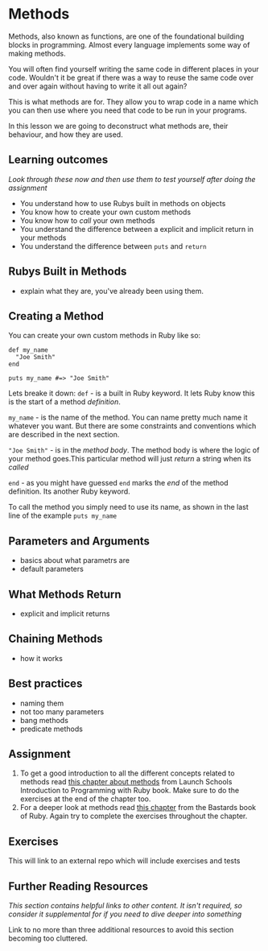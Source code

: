 # Methods
Methods, also known as functions, are one of the foundational building blocks in programming.
Almost every language implements some way of making methods.

You will often find yourself writing the same code in different places in your code.
Wouldn't it be great if there was a way to reuse the same code over and over again 
without having to write it all out again? 

This is what methods are for. They allow you to wrap code in a name which you
can then use where you need that code to be run in your programs.

In this lesson we are going to deconstruct what methods are, their behaviour, and how they are used.

## Learning outcomes
*Look through these now and then use them to test yourself after doing the assignment*

* You understand how to use Rubys built in methods on objects
* You know how to create your own custom methods
* You know how to *call* your own methods
* You understand the difference between a explicit and implicit return in your methods
* You understand the difference between `puts` and `return`

## Rubys Built in Methods
* explain what they are, you've already been using them.

## Creating a Method
You can create your own custom methods in Ruby like so:
```(ruby)
def my_name
  "Joe Smith"
end

puts my_name #=> "Joe Smith"
```
Lets breake it down:
`def` - is a built in Ruby keyword. It lets Ruby know this is the start of a method *definition*. 

`my_name` - is the name of the method. You can name pretty much name it whatever you want. But there are some constraints and conventions which are described in the next section.

`"Joe Smith"` - is in the *method body*. The method body is where the logic of your method goes.This particular method will just *return* a string when its *called*

`end` - as you might have guessed `end` marks the *end* of the method definition. Its another Ruby keyword.

To call the method you simply need to use its name, as shown in the last line of the example `puts my_name`

## Parameters and Arguments
* basics about what parametrs are
* default parameters

## What Methods Return
* explicit and implicit returns

## Chaining Methods
* how it works

## Best practices
* naming them
* not too many parameters
* bang methods
* predicate methods

## Assignment
1. To get a good introduction to all the different concepts related to methods read [this chapter about methods](https://launchschool.com/books/ruby/read/methods) from Launch Schools Introduction to Programming with Ruby book. Make sure to do the exercises at the end of the chapter too.
2. For a deeper look at methods read [this chapter](http://ruby.bastardsbook.com/chapters/methods/) from the Bastards book of Ruby. Again try to complete the exercises throughout the chapter.  


## Exercises
This will link to an external repo which will include exercises and tests

## Further Reading Resources
*This section contains helpful links to other content. It isn't required, so consider it supplemental for if you need to dive deeper into something*

Link to no more than three additional resources to avoid this section becoming too cluttered.
